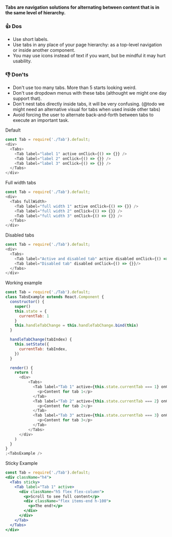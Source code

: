 #### Tabs are navigation solutions for alternating between content that is in the same level of hierarchy.

### 👍 Dos
- Use short labels.
- Use tabs in any place of your page hierarchy: as a top-level navigation or inside another component.
- You may use icons instead of text if you want, but be mindful it may hurt usability.

### 👎 Don'ts
- Don't use too many tabs. More than 5 starts looking weird.
- Don't use dropdown menus with these tabs (althought we might one day support that).
- Don't nest tabs directly inside tabs, it will be very confusing. (@todo we might need an alternative visual for tabs when used inside other tabs)
- Avoid forcing the user to alternate back-and-forth between tabs to execute an important task.


Default

```js
const Tab = require('./Tab').default;
<div>
  <Tabs>
    <Tab label="label 1" active onClick={() => {}} />
    <Tab label="label 2" onClick={() => {}} />
    <Tab label="label 3" onClick={() => {}} />
  </Tabs>
</div>
```

Full width tabs

```js
const Tab = require('./Tab').default;
<div>
  <Tabs fullWidth>
    <Tab label="full width 1" active onClick={() => {}} />
    <Tab label="full width 2" onClick={() => {}} />
    <Tab label="full width 3" onClick={() => {}} />
  </Tabs>
</div>
```

Disabled tabs

```js
const Tab = require('./Tab').default;
<div>
  <Tabs>
    <Tab label="Active and disabled tab" active disabled onClick={() => {}}/>
    <Tab label="Disabled tab" disabled onClick={() => {}}/>
  </Tabs>
</div>
```

Working example

```js
const Tab = require('./Tab').default;
class TabsExample extends React.Component {
  constructor() {
    super()
    this.state = {
      currentTab: 1
    }
    this.handleTabChange = this.handleTabChange.bind(this)
  }

  handleTabChange(tabIndex) {
    this.setState({
      currentTab: tabIndex,
    })
  }

  render() {
    return (
      <div>
          <Tabs>
            <Tab label="Tab 1" active={this.state.currentTab === 1} onClick={() => this.handleTabChange(1)}>
              <p>Content for tab 1</p>
            </Tab>
            <Tab label="Tab 2" active={this.state.currentTab === 2} onClick={() => this.handleTabChange(2)}>
              <p>Content for tab 2</p>
            </Tab>
            <Tab label="Tab 3" active={this.state.currentTab === 3} onClick={() => this.handleTabChange(3)}>
              <p>Content for tab 3</p>
            </Tab>
          </Tabs>
      </div>
    )
  }
}
;<TabsExample />
```

Sticky Example

```jsx
const Tab = require('./Tab').default;
<div className="h4">
  <Tabs sticky>
    <Tab label="Tab 1" active>
      <div className="h5 flex flex-column">
        <p>Scroll to see full content</p>
        <div className="flex items-end h-100">
          <p>The end!</p>
        </div>
      </div>
    </Tab>
  </Tabs>
</div>
```
